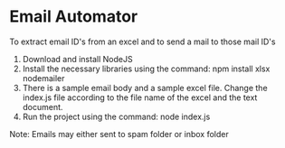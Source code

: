 # Email Automator
To extract email ID's from an excel and to send a mail to those mail ID's
1. Download and install NodeJS
2. Install the necessary libraries using the command: npm install xlsx nodemailer
3. There is a sample email body and a sample excel file. Change the index.js file according to the file name of the excel and the text document.
4. Run the project using the command: node index.js

Note: Emails may either sent to spam folder or inbox folder

